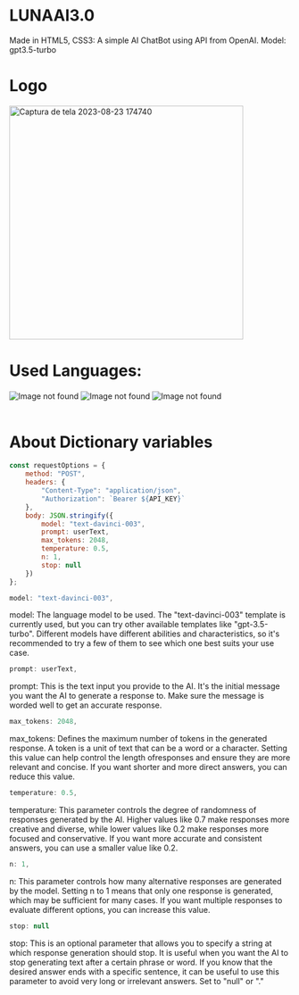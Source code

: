 # LUNAAI3.0
Made in HTML5, CSS3: A simple AI ChatBot using API from OpenAI.
Model: gpt3.5-turbo

##

# Logo

<img width="419" alt="Captura de tela 2023-08-23 174740" src="https://github.com/josevitor555/LUNAAI3.0/assets/127617992/8f70008d-a2a2-4c71-b422-502128839269">


##

# Used Languages:
<div style="display: inline_block">
    <img align="center" alt="Image not found" src="https://img.shields.io/badge/HTML5-E34F26?style=for-the-badge&logo=html5&logoColor=white">
    <img align="center" alt="Image not found" src="https://img.shields.io/badge/CSS3-1572B6?style=for-the-badge&logo=css3&logoColor=white">
    <img align="center" alt="Image not found" src="https://img.shields.io/badge/JavaScript-323330?style=for-the-badge&logo=javascript&logoColor=F7DF1E">
</div> <br/>

# About Dictionary variables

```js
const requestOptions = {
    method: "POST",
    headers: {
        "Content-Type": "application/json",
        "Authorization": `Bearer ${API_KEY}`
    },
    body: JSON.stringify({
        model: "text-davinci-003",
        prompt: userText,
        max_tokens: 2048,
        temperature: 0.5,
        n: 1,
        stop: null
    })
};
```
```js
model: "text-davinci-003",
```
model:
The language model to be used. The "text-davinci-003" template is currently used, but you can try other available templates like "gpt-3.5-turbo".
Different models have different abilities and characteristics, so it's recommended to try a few of them to see which one best suits your use case.
```js
prompt: userText,
```
prompt:
This is the text input you provide to the AI. It's the initial message you want the AI ​​to generate a response to. Make sure the message is worded well to get an accurate response.
```js
max_tokens: 2048,
```
max_tokens:
Defines the maximum number of tokens in the generated response. A token is a unit of text that can be a word or a character. Setting this value can help control the length ofresponses and ensure they are more relevant and concise. If you want shorter and more direct answers, you can reduce this value.
```js
temperature: 0.5,
```
temperature:
This parameter controls the degree of randomness of responses generated by the AI. Higher values ​​like 0.7 make responses more creative and diverse, while lower values ​​like 0.2 make responses
more focused and conservative. If you want more accurate and consistent answers, you can use a smaller value like 0.2.
```js
n: 1,
```
n:
This parameter controls how many alternative responses are generated by the model. Setting n to 1 means that only one response is generated, which may be sufficient for many cases. If you want multiple responses to evaluate different options, you can increase this value.
```js
stop: null
```
 stop:
This is an optional parameter that allows you to specify a string at which response generation should stop. It is useful when you want the AI ​​to stop generating text after a certain phrase or word. If you know that the desired answer ends with a specific sentence, it can be useful to use this parameter to avoid very long or irrelevant answers. Set to "null" or "."
